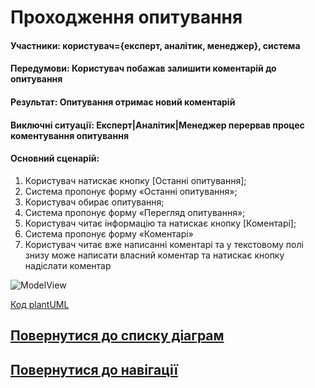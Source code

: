 # Проходження опитування
#### Участники: користувач={експерт, аналітик, менеджер}, система
#### Передумови: Користувач побажав залишити коментарій до опитування
#### Результат: Опитування отримає новий коментарій
#### Виключні ситуації: Експерт|Аналітик|Менеджер перервав процес коментування опитування
#### Основний сценарій: 
1. Користувач натискає кнопку [Останні опитування];
2. Система пропонує форму «Останні
опитування»;
3. Користувач обирає опитування;
4. Система пропонує форму «Перегляд опитування»;
5. Користувач читає інформацію та натискає кнопку [Коментарі];
6. Система пропонує форму «Коментарі»
7. Користувач читає вже написанні коментарі та у текстовому полі знизу може написати власний коментар та натискає кнопку надіслати коментар


![ModelView](http://www.plantuml.com/plantuml/proxy?idx=0&src=https://raw.githubusercontent.com/teramont/databaseQuestioning/master/Information/Diagrams/usecasemodel/usecases/polling.pu)

[Код plantUML](https://github.com/teramont/databaseQuestioning/blob/master/Information/Diagrams/usecasemodel/usecases/polling.pu)

## [Повернутися до списку діаграм](https://github.com/teramont/databaseQuestioning/blob/master/Information/Diagrams.md)
## [Повернутися до навігації](https://github.com/teramont/databaseQuestioning/blob/master/Information/navigation.md)
